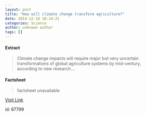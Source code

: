 ```yaml
---
layout: post
title: "How will climate change transform agriculture?"
date: 2014-12-18 18:14:21
categories: Science
author: unknown author
tags: []
---
```



#### Extract
>Climate change impacts will require major but very uncertain transformations of global agriculture systems by mid-century, according to new research....

#### Factsheet
>factsheet unavailable

[Visit Link](http://feeds.sciencedaily.com/~r/sciencedaily/~3/Msp8JLD9t5w/141218131421.htm)

id:   67799


